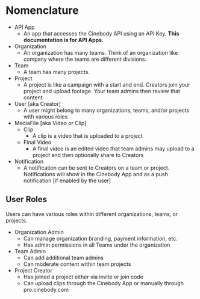 # Nomenclature

* API App
  * An app that accesses the Cinebody API using an API Key. **This documentation is for API Apps.**
* Organization
  * An organization has many teams. Think of an organization like company where the teams are different divisions.
* Team
  * A team has many projects.
* Project
  * A project is like a campaign with a start and end. Creators join your project and upload footage. Your team admins then review that content
* User [aka Creator]
  * A user might belong to many organizations, teams, and/or projects with various roles
* MediaFile [aka Video or Clip]
  * Clip
    * A clip is a video that is uploaded to a project
  * Final Video
    * A final video is an edited video that team admins may upload to a project and then optionally share to Creators
* Notification
  * A notification can be sent to Creators on a team or project. Notifications will show in the Cinebody App and as a push notification [if enabled by the user]

## User Roles

Users can have various roles within different organizations, teams, or projects.

* Organization Admin
  * Can manage organization branding, payment information, etc.
  * Has admin permissions in all Teams under the organization
* Team Admin
  * Can add additional team admins
  * Can moderate content within team projects
* Project Creator
  * Has joined a project either via invite or join code
  * Can upload clips through the Cinebody App or manually through pro.cinebody.com
